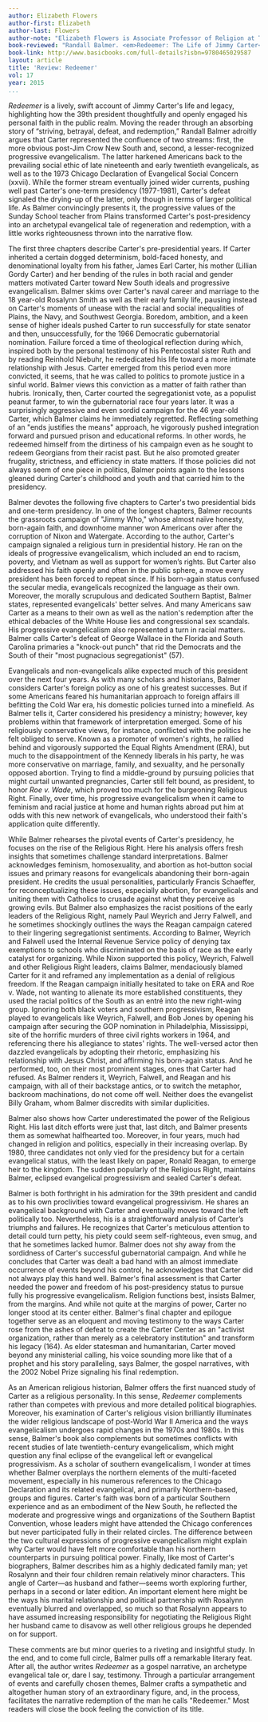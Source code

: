 ```yaml
---
author: Elizabeth Flowers
author-first: Elizabeth
author-last: Flowers
author-note: "Elizabeth Flowers is Associate Professor of Religion at Texas Christian University."
book-reviewed: "Randall Balmer. <em>Redeemer: The Life of Jimmy Carter</em>. New York: Basic Books, 2014. 273 pp. ISBN 978-0-465-02958-7"
book-link: http://www.basicbooks.com/full-details?isbn=9780465029587
layout: article
title: 'Review: Redeemer'
vol: 17
year: 2015
...
```


*Redeemer* is a lively, swift account of Jimmy Carter's life and legacy, highlighting how the 39th president thoughtfully and openly engaged his personal faith in the public realm. Moving the reader through an absorbing story of “striving, betrayal, defeat, and redemption,” Randall Balmer adroitly argues that Carter represented the confluence of two streams:  first, the more obvious post-Jim Crow New South and, second, a lesser-recognized progressive evangelicalism. The latter harkened Americans back to the prevailing social ethic of late nineteenth and early twentieth evangelicals, as well as to the 1973 Chicago Declaration of Evangelical Social Concern (xxvii). While the former stream eventually joined wider currents, pushing well past Carter's one-term presidency (1977-1981), Carter's defeat signaled the drying-up of the latter, only though in terms of larger political life. As Balmer convincingly presents it, the progressive values of the Sunday School teacher from Plains transformed Carter's post-presidency into an archetypal evangelical tale of regeneration and redemption, with a little works righteousness thrown into the narrative flow.

The first three chapters describe Carter's pre-presidential years. If Carter inherited a certain dogged determinism, bold-faced honesty, and denominational loyalty from his father, James Earl Carter, his mother (Lillian Gordy Carter) and her bending of the rules in both racial and gender matters motivated Carter toward New South ideals and progressive evangelicalism. Balmer skims over Carter's naval career and marriage to the 18 year-old Rosalynn Smith as well as their early family life, pausing instead on Carter's moments of unease with the racial and social inequalities of Plains, the Navy, and Southwest Georgia. Boredom, ambition, and a keen sense of higher ideals pushed Carter to run successfully for state senator and then, unsuccessfully, for the 1966 Democratic gubernatorial nomination. Failure forced a time of theological reflection during which, inspired both by the personal testimony of his Pentecostal sister Ruth and by reading Reinhold Niebuhr, he rededicated his life toward a more intimate relationship with Jesus. Carter emerged from this period even more convicted, it seems, that he was called to politics to promote justice in a sinful world. Balmer views this conviction as a matter of faith rather than hubris. Ironically, then, Carter courted the segregationist vote, as a populist peanut farmer, to win the gubernatorial race four years later. It was a surprisingly aggressive and even sordid campaign for the 46 year-old Carter, which Balmer claims he immediately regretted. Reflecting something of an "ends justifies the means" approach, he vigorously pushed integration forward and pursued prison and educational reforms. In other words, he redeemed himself from the dirtiness of his campaign even as he sought to redeem Georgians from their racist past. But he also promoted greater frugality, strictness, and efficiency in state matters. If those policies did not always seem of one piece in politics, Balmer points again to the lessons gleaned during Carter's childhood and youth and that carried him to the presidency. 

Balmer devotes the following five chapters to Carter's two presidential bids and one-term presidency. In one of the longest chapters, Balmer recounts the grassroots campaign of "Jimmy Who," whose almost naïve honesty, born-again faith, and downhome manner won Americans over after the corruption of Nixon and Watergate. According to the author, Carter's campaign signaled a religious turn in presidential history. He ran on the ideals of progressive evangelicalism, which included an end to racism, poverty, and Vietnam as well as support for women’s rights. But Carter also addressed his faith openly and often in the public sphere, a move every president has been forced to repeat since. If his born-again status confused the secular media, evangelicals recognized the language as their own. Moreover, the morally scrupulous and dedicated Southern Baptist, Balmer states, represented evangelicals' better selves. And many Americans saw Carter as a means to their own as well as the nation's redemption after the ethical debacles of the White House lies and congressional sex scandals. His progressive evangelicalism also represented a turn in racial matters. Balmer calls Carter's defeat of George Wallace in the Florida and South Carolina primaries a "knock-out punch" that rid the Democrats and the South of their "most pugnacious segregationist" (57). 

Evangelicals and non-evangelicals alike expected much of this president over the next four years. As with many scholars and historians, Balmer considers Carter's foreign policy as one of his greatest successes. But if some Americans feared his humanitarian approach to foreign affairs ill befitting the Cold War era, his domestic policies turned into a minefield. As Balmer tells it, Carter considered his presidency a ministry; however, key problems within that framework of interpretation emerged. Some of his religiously conservative views, for instance, conflicted with the politics he felt obliged to serve. Known as a promoter of women's rights, he rallied behind and vigorously supported the Equal Rights Amendment (ERA), but much to the disappointment of the Kennedy liberals in his party, he was more conservative on marriage, family, and sexuality, and he personally opposed abortion. Trying to find a middle-ground by pursuing policies that might curtail unwanted pregnancies, Carter still felt bound, as president, to honor *Roe v. Wade*, which proved too much for the burgeoning Religious Right. Finally, over time, his progressive evangelicalism when it came to feminism and racial justice at home and human rights abroad put him at odds with this new network of evangelicals, who understood their faith's application quite differently. 

While Balmer rehearses the pivotal events of Carter's presidency, he focuses on the rise of the Religious Right. Here his analysis offers fresh insights that sometimes challenge standard interpretations. Balmer acknowledges feminism, homosexuality, and abortion as hot-button social issues and primary reasons for evangelicals abandoning their born-again president. He credits the usual personalities, particularly Francis Schaeffer, for reconceptualizing these issues, especially abortion, for evangelicals and uniting them with Catholics to crusade against what they perceive as growing evils. But Balmer also emphasizes the racist positions of the early leaders of the Religious Right, namely Paul Weyrich and Jerry Falwell, and he sometimes shockingly outlines the ways the Reagan campaign catered to their lingering segregationist sentiments. According to Balmer, Weyrich and Falwell used the Internal Revenue Service policy of denying tax exemptions to schools who discriminated on the basis of race as the early catalyst for organizing. While Nixon supported this policy, Weyrich, Falwell and other Religious Right leaders, claims Balmer, mendaciously blamed Carter for it and reframed any implementation as a denial of religious freedom. If the Reagan campaign initially hesitated to take on ERA and Roe v. Wade, not wanting to alienate its more established constituents, they used the racial politics of the South as an entré into the new right-wing group. Ignoring both black voters and southern progressivism, Reagan played to evangelicals like Weyrich, Falwell, and Bob Jones by opening his campaign after securing the GOP nomination in Philadelphia, Mississippi, site of the horrific murders of three civil rights workers in 1964, and referencing there his allegiance to states' rights. The well-versed actor then dazzled evangelicals by adopting their rhetoric, emphasizing his relationship with Jesus Christ, and affirming his born-again status. And he performed, too, on their most prominent stages, ones that Carter had refused. As Balmer renders it, Weyrich, Falwell, and Reagan and his campaign, with all of their backstage antics, or to switch the metaphor, backroom machinations, do not come off well. Neither does the evangelist Billy Graham, whom Balmer discredits with similar duplicities.

Balmer also shows how Carter underestimated the power of the Religious Right. His last ditch efforts were just that, last ditch, and Balmer presents them as somewhat halfhearted too. Moreover, in four years, much had changed in religion and politics, especially in their increasing overlap. By 1980, three candidates not only vied for the presidency but for a certain evangelical status, with the least likely on paper, Ronald Reagan, to emerge heir to the kingdom. The sudden popularly of the Religious Right, maintains Balmer, eclipsed evangelical progressivism and sealed Carter's defeat. 

Balmer is both forthright in his admiration for the 39th president and candid as to his own proclivities toward evangelical progressivism. He shares an evangelical background with Carter and eventually moves toward the left politically too. Nevertheless, his is a straightforward analysis of Carter’s triumphs and failures. He recognizes that Carter's meticulous attention to detail could turn petty, his piety could seem self-righteous, even smug, and that he sometimes lacked humor. Balmer does not shy away from the sordidness of Carter's successful gubernatorial campaign. And while he concludes that Carter was dealt a bad hand with an almost immediate occurrence of events beyond his control, he acknowledges that Carter did not always play this hand well. Balmer's final assessment is that Carter needed the power and freedom of his post-presidency status to pursue fully his progressive evangelicalism. Religion functions best, insists Balmer, from the margins. And while not quite at the margins of power, Carter no longer stood at its center either. Balmer's final chapter and epilogue together serve as an eloquent and moving testimony to the ways Carter rose from the ashes of defeat to create the Carter Center as an "activist organization, rather than merely as a celebratory institution" and transform his legacy (164). As elder statesman and humanitarian, Carter moved beyond any ministerial calling, his voice sounding more like that of a prophet and his story paralleling, says Balmer, the gospel narratives, with the 2002 Nobel Prize signaling his final redemption. 
 
As an American religious historian, Balmer offers the first nuanced study of Carter as a religious personality. In this sense, *Redeemer* complements rather than competes with previous and more detailed political biographies. Moreover, his examination of Carter's religious vision brilliantly illuminates the wider religious landscape of post-World War II America and the ways evangelicalism undergoes rapid changes in the 1970s and 1980s. In this sense, Balmer's book also complements but sometimes conflicts with recent studies of late twentieth-century evangelicalism, which might question any final eclipse of the evangelical left or evangelical progressivism. As a scholar of southern evangelicalism, I wonder at times whether Balmer overplays the northern elements of the multi-faceted movement, especially in his numerous references to the Chicago Declaration and its related evangelical, and primarily Northern-based, groups and figures. Carter's faith was born of a particular Southern experience and as an embodiment of the New South, he reflected the moderate and progressive wings and organizations of the Southern Baptist Convention, whose leaders might have attended the Chicago conferences but never participated fully in their related circles. The difference between the two cultural expressions of progressive evangelicalism might explain why Carter would have felt more comfortable than his northern counterparts in pursuing political power. Finally, like most of Carter's biographers, Balmer describes him as a highly dedicated family man; yet Rosalynn and their four children remain relatively minor characters. This angle of Carter—as husband and father—seems worth exploring further, perhaps in a second or later edition. An important element here might be the ways his marital relationship and political partnership with Rosalynn eventually blurred and overlapped, so much so that Rosalynn appears to have assumed increasing responsibility for negotiating the Religious Right her husband came to disavow as well other religious groups he depended on for support. 
 
These comments are but minor queries to a riveting and insightful study. In the end, and to come full circle, Balmer pulls off a remarkable literary feat. After all, the author writes *Redeemer* as a gospel narrative, an archetype evangelical tale or, dare I say, testimony. Through a particular arrangement of events and carefully chosen themes, Balmer crafts a sympathetic and altogether human story of an extraordinary figure, and, in the process, facilitates the narrative redemption of the man he calls "Redeemer." Most readers will close the book feeling the conviction of its title. 
